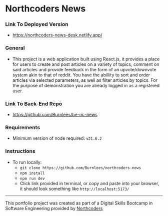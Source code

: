 # Northcoders News

### Link To Deployed Version
- https://northcoders-news-desk.netlify.app/

### General
- This project is a web application built using React.js, it provides a place for users to create and post articles on a variety of topics, comment on said articles and provide feedback in the form of an upvote/downvote system akin to that of reddit. You have the abillity to sort and order articles via selected parameters, as well as filter articles by topics. For the purpose of demonstration you are already logged in as a registered user.

### Link To Back-End Repo
- https://github.com/Burnlees/be-nc-news

### Requirements
- Minimum version of node required: `v21.6.2`

### Instructions
- To run locally:
    - `git clone https://github.com/Burnlees/northcoders-news`
    - `npm install`
    - `npm run dev`
    - Click link provided in terminal, or copy and paste into your browser, it should look something like `http://localhost:5173/`

---

This portfolio project was created as part of a Digital Skills Bootcamp in Software Engineering provided by [Northcoders](https://northcoders.com/)